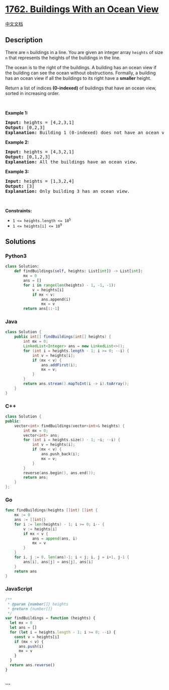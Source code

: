# [1762. Buildings With an Ocean View](https://leetcode.com/problems/buildings-with-an-ocean-view)

[中文文档](/solution/1700-1799/1762.Buildings%20With%20an%20Ocean%20View/README.md)

## Description

<p>There are <code>n</code> buildings in a line. You are given an integer array <code>heights</code> of size <code>n</code> that represents the heights of the buildings in the line.</p>

<p>The ocean is to the right of the buildings. A building has an ocean view if the building can see the ocean without obstructions. Formally, a building has an ocean view if all the buildings to its right have a <strong>smaller</strong> height.</p>

<p>Return a list of indices <strong>(0-indexed)</strong> of buildings that have an ocean view, sorted in increasing order.</p>

<p>&nbsp;</p>
<p><strong class="example">Example 1:</strong></p>

<pre>
<strong>Input:</strong> heights = [4,2,3,1]
<strong>Output:</strong> [0,2,3]
<strong>Explanation:</strong> Building 1 (0-indexed) does not have an ocean view because building 2 is taller.
</pre>

<p><strong class="example">Example 2:</strong></p>

<pre>
<strong>Input:</strong> heights = [4,3,2,1]
<strong>Output:</strong> [0,1,2,3]
<strong>Explanation:</strong> All the buildings have an ocean view.
</pre>

<p><strong class="example">Example 3:</strong></p>

<pre>
<strong>Input:</strong> heights = [1,3,2,4]
<strong>Output:</strong> [3]
<strong>Explanation:</strong> Only building 3 has an ocean view.
</pre>

<p>&nbsp;</p>
<p><strong>Constraints:</strong></p>

<ul>
	<li><code>1 &lt;= heights.length &lt;= 10<sup>5</sup></code></li>
	<li><code>1 &lt;= heights[i] &lt;= 10<sup>9</sup></code></li>
</ul>

## Solutions

<!-- tabs:start -->

### **Python3**

```python
class Solution:
    def findBuildings(self, heights: List[int]) -> List[int]:
        mx = 0
        ans = []
        for i in range(len(heights) - 1, -1, -1):
            v = heights[i]
            if mx < v:
                ans.append(i)
                mx = v
        return ans[::-1]
```

### **Java**

```java
class Solution {
    public int[] findBuildings(int[] heights) {
        int mx = 0;
        LinkedList<Integer> ans = new LinkedList<>();
        for (int i = heights.length - 1; i >= 0; --i) {
            int v = heights[i];
            if (mx < v) {
                ans.addFirst(i);
                mx = v;
            }
        }
        return ans.stream().mapToInt(i -> i).toArray();
    }
}
```

### **C++**

```cpp
class Solution {
public:
    vector<int> findBuildings(vector<int>& heights) {
        int mx = 0;
        vector<int> ans;
        for (int i = heights.size() - 1; ~i; --i) {
            int v = heights[i];
            if (mx < v) {
                ans.push_back(i);
                mx = v;
            }
        }
        reverse(ans.begin(), ans.end());
        return ans;
    }
};
```

### **Go**

```go
func findBuildings(heights []int) []int {
	mx := 0
	ans := []int{}
	for i := len(heights) - 1; i >= 0; i-- {
		v := heights[i]
		if mx < v {
			ans = append(ans, i)
			mx = v
		}
	}
	for i, j := 0, len(ans)-1; i < j; i, j = i+1, j-1 {
		ans[i], ans[j] = ans[j], ans[i]
	}
	return ans
}
```

### **JavaScript**

```js
/**
 * @param {number[]} heights
 * @return {number[]}
 */
var findBuildings = function (heights) {
  let mx = 0
  let ans = []
  for (let i = heights.length - 1; i >= 0; --i) {
    const v = heights[i]
    if (mx < v) {
      ans.push(i)
      mx = v
    }
  }
  return ans.reverse()
}
```

### **...**

```

```

<!-- tabs:end -->
